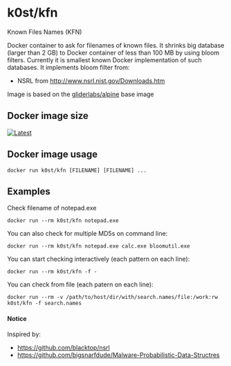 # k0st/kfn

Known Files Names (KFN)

Docker container to ask for filenames of known files. It shrinks big database (larger than 2 GB) to Docker container of less than 100 MB by using bloom filters.
Currently it is smallest known Docker implementation of such databases. It implements bloom filter from:

- NSRL from http://www.nsrl.nist.gov/Downloads.htm

Image is based on the [gliderlabs/alpine](https://registry.hub.docker.com/u/gliderlabs/alpine/) base image

## Docker image size

[![Latest](https://badge.imagelayers.io/k0st/kfn.svg)](https://imagelayers.io/?images=k0st/kfn:latest 'latest')

## Docker image usage

```
docker run k0st/kfn [FILENAME] [FILENAME] ...
```

## Examples

Check filename of notepad.exe

```
docker run --rm k0st/kfn notepad.exe
```

You can also check for multiple MD5s on command line:

```
docker run --rm k0st/kfn notepad.exe calc.exe bloomutil.exe
```

You can start checking interactively (each pattern on each line):
```
docker run --rm k0st/kfn -f -
```

You can check from file (each patern on each line):
```
docker run --rm -v /path/to/host/dir/with/search.names/file:/work:rw k0st/kfn -f search.names 
```

#### Notice
Inspired by:

- https://github.com/blacktop/nsrl
- https://github.com/bigsnarfdude/Malware-Probabilistic-Data-Structres

